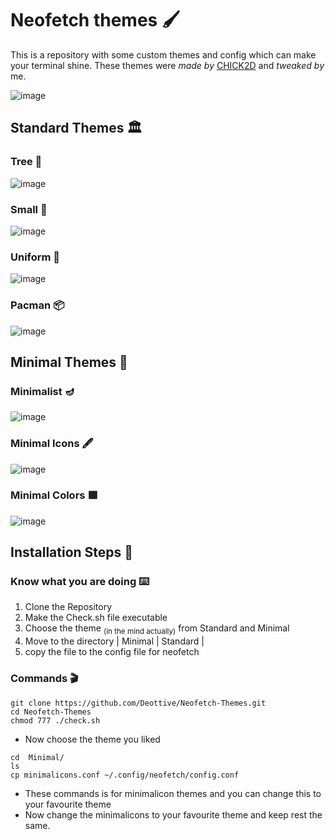 # Neofetch themes 🖌️
This is a repository with some custom themes and config which can make your terminal shine. These themes were *made by* [CHICK2D](https://github.com/Chick2D) and *tweaked by* me. 

![image](https://user-images.githubusercontent.com/71910027/162574902-7bab349e-7f53-4f8f-94ac-a03140f18078.png)


## Standard Themes 🏛️
### Tree 🌲
![image](https://user-images.githubusercontent.com/71910027/162574489-e9f2abef-af30-4062-9e31-cd3c7e2fe0e6.png)
### Small 🚣
![image](https://user-images.githubusercontent.com/71910027/162574531-58a4abe3-6ba2-4755-9846-1e9d964bedcc.png)
### Uniform 🥋
![image](https://user-images.githubusercontent.com/71910027/162574574-b66900e2-ecb1-46bd-9d6e-65e823fa4401.png)
### Pacman 📦
![image](https://user-images.githubusercontent.com/71910027/162574664-3a5e8b21-7498-4d6c-af33-6ad02fc14a72.png)

## Minimal Themes 🤏
### Minimalist 🪔 
![image](https://user-images.githubusercontent.com/71910027/162574732-4fc6596a-9f0c-40a6-9bd4-429b27f749a9.png)
### Minimal Icons 🖋️ 
![image](https://user-images.githubusercontent.com/71910027/162574756-78b655bf-f11a-42e4-9097-cca1b9d136f1.png)
### Minimal Colors 🟪
![image](https://user-images.githubusercontent.com/71910027/162574744-1dfaf7e0-1744-45b8-8605-bb673e2e1ebf.png)


## Installation Steps 📶

### Know what you are doing ⌨️
1. Clone the Repository 
2. Make the Check.sh file executable 
3. Choose the theme <sub>(in the mind actually)</sub> from Standard and Minimal 
4. Move to the directory | Minimal | Standard |
5. copy the file to the config file for neofetch 

### Commands 🎬
```
git clone https://github.com/Deottive/Neofetch-Themes.git
cd Neofetch-Themes
chmod 777 ./check.sh
```
- Now choose the theme you liked 

``` 
cd  Minimal/
ls
cp minimalicons.conf ~/.config/neofetch/config.conf
```
- These commands is for minimalicon themes and you can change this to your favourite theme 
- Now change the minimalicons to your favourite theme and keep rest the same.
